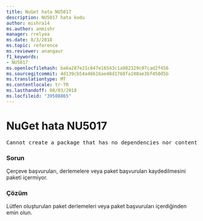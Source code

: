 ```yaml
---
title: NuGet hata NU5017
description: NU5017 hata kodu
author: mishra14
ms.author: anmishr
manager: rrelyea
ms.date: 8/3/2018
ms.topic: reference
ms.reviewer: anangaur
f1_keywords:
- NU5017
ms.openlocfilehash: ba6a287e21c647e16543c1a982329c07cad2f456
ms.sourcegitcommit: 4d139cb54a46616ae48d1768fa108ae3bf450d5b
ms.translationtype: MT
ms.contentlocale: tr-TR
ms.lasthandoff: 08/03/2018
ms.locfileid: "39508865"
---
```

# <a name="nuget-error-nu5017"></a>NuGet hata NU5017
<pre>Cannot create a package that has no dependencies nor content.</pre>

### <a name="issue"></a>Sorun

Çerçeve başvuruları, derlemelere veya paket başvuruları kaydedilmesini paketi içermiyor.


### <a name="solution"></a>Çözüm

Lütfen oluşturulan paket derlemeleri veya paket başvuruları içerdiğinden emin olun.

